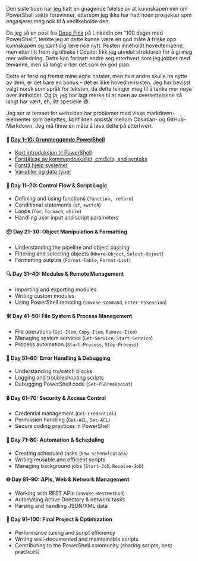 Den siste tiden har jeg hatt en gnagende følelse av at kunnskapen min om PowerShell sakte forsvinner, ettersom jeg ikke har hatt noen prosjekter som engasjerer meg nok til å vedlikeholde den.

Da jeg så en post fra [Doug Fink](https://www.linkedin.com/in/douglasfinke/) på LinkedIn om "100 dager med PowerShell", tenkte jeg at dette kunne være en god måte å friske opp kunnskapen og samtidig lære noe nytt. Posten inneholdt hovedtemaene, men etter litt frem og tilbake i Copilot fikk jeg utvidet strukturen for å gi meg mer veiledning. Dette kan fortsatt endre seg etterhvert som jeg jobber med temaene, men så langt virker det som en god plan.

Dette er først og fremst mine egne notater, men hvis andre skulle ha nytte av dem, er det bare en bonus – det er ikke hovedhensikten. Jeg har bevisst valgt norsk som språk for teksten, da dette tvinger meg til å tenke mer nøye over innholdet. Og ja, jeg har lagt merke til at noen av oversettelsene så langt har vært, eh, litt spesielle 😆.

Jeg ser at temaet for websiden har problemer med visse markdown-elementer som benyttes, konflikten oppstår mellom Obsidian- og GitHub-Markdown. Jeg må finne en måte å løse dette på etterhvert.
#### **📌 [Day 1–10: Grunnleggende PowerShell](Day-1–10-Introduction-PowerShell.md)**
- [Kort introduksjon til PowerShell](Day-1–10-Introduction-PowerShell.md)
- [Forstålese av kommandoskallet, cmdlets, and syntaks](Day-1–10-Shell-Cmdlets-Syntax.md)
- [Forstå hjelp systemet](Day-1–10-Help.md)
- [Variabler og data typer](Day-1–10-vars-data.md)

#### **🔄 Day 11–20: Control Flow & Script Logic**

- Defining and using functions (`function, return`)
- Conditional statements (`if`, `switch`)
- Loops (`for`, `foreach`, `while`)
- Handling user input and script parameters

#### **📦 Day 21–30: Object Manipulation & Formatting**

- Understanding the pipeline and object passing
- Filtering and selecting objects (`Where-Object`, `Select-Object`)
- Formatting outputs (`Format-Table`, `Format-List`)

#### **🔍 Day 31–40: Modules & Remote Management**

- Importing and exporting modules
- Writing custom modules
- Using PowerShell remoting (`Invoke-Command`, `Enter-PSSession`)

#### **🛠️ Day 41–50: File System & Process Management**

- File operations (`Get-Item`, `Copy-Item`, `Remove-Item`)
- Managing system services (`Get-Service`, `Start-Service`)
- Process automation (`Start-Process`, `Stop-Process`)

#### **🚨 Day 51–60: Error Handling & Debugging**

- Understanding try/catch blocks
- Logging and troubleshooting scripts
- Debugging PowerShell code (`Set-PSBreakpoint`)

#### **🔒 Day 61–70: Security & Access Control**

- Credential management (`Get-Credential`)
- Permission handling (`Get-ACL`, `Set-ACL`)
- Secure coding practices in PowerShell

#### **🤖 Day 71–80: Automation & Scheduling**

- Creating scheduled tasks (`New-ScheduledTask`)
- Writing reusable and efficient scripts
- Managing background jobs (`Start-Job`, `Receive-Job`)

#### **🌐 Day 81–90: APIs, Web & Network Management**

- Working with REST APIs (`Invoke-RestMethod`)
- Automating Active Directory & network tasks
- Parsing and handling JSON/XML data

#### **🚀 Day 91–100: Final Project & Optimization**

- Performance tuning and script efficiency
- Writing well-documented and maintainable scripts
- Contributing to the PowerShell community (sharing scripts, best practices)


